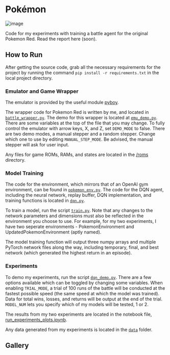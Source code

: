 # Pokémon

![image](https://github.com/IMACULGY/pokemonRL/assets/32719081/7aa0dcc8-3801-4059-a1b5-5d63782ba0e9)

Code for my experiments with training a battle agent for the original Pokemon Red. Read the report here (soon).

## How to Run

After getting the source code, grab all the necessary requirements for the project by running the command `pip install -r requirements.txt` in the local project directory.

### Emulator and Game Wrapper

The emulator is provided by the useful module [pyboy](https://github.com/Baekalfen/PyBoy).

The wrapper code for Pokemon Red is written by me, and located in [`battle_wrapper.py`](battle_wrapper.py). The demo for this wrapper is located at [`emu_demo.py`](emu_demo.py). There are some variables at the top of the file that you may change. To fully control the emulator with arrow keys, X, and Z, set `DEMO_MODE` to false. There are two demo modes, a manual stepper and a random stepper. Change which one to use by editing `MANUAL_STEP_MODE`. Be advised, the manual stepper will ask for user input.

Any files for game ROMs, RAMs, and states are located in the [/roms](/roms/) directory.

### Model Training

The code for the environment, which mirrors that of an OpenAI gym environment, can be found in [`pokemon_env.py`](pokemon_env.py). The code for the DQN agent, including the neural network, replay buffer, DQN implementation, and training functions is located in [`dqn.py`](dqn.py).

To train a model, run the script [`train.py`](train.py). Note that any changes to the network parameters and dimensions must also be reflected in the environment you choose to use. For example, for my two experiments, I have two seperate environments - PokemonEnvironment and UpdatedPokemonEnvironment (aptly named).

The model training function will output three numpy arrays and multiple PyTorch network files along the way, including temporary, final, and best network (which generated the highest return in an episode).

### Experiments

To demo my experiments, run the script [`dqn_demo.py`](dqn_demo.py). There are a few options available which can be toggled by changing some variables. When enabling `TRIAL_MODE`, a trial of 100 runs of the battle will be conducted at the fastest possible speed (the same speed at which the model was trained). Data for total wins, losses, and returns will be output at the end of the trial. `MODEL_NUM` lets you specify which of my models will be tested, 1 or 2.

The results from my two experiments are located in the notebook file, [run_experiments_plots.ipynb](run_experiments_plots.ipynb).

Any data generated from my experiments is located in the [`data`](/data/) folder.

## Gallery
